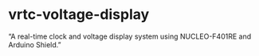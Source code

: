 # vrtc-voltage-display
“A real-time clock and voltage display system using NUCLEO-F401RE and Arduino Shield.”
